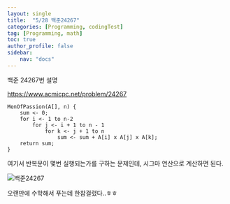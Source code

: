 ```yaml
---
layout: single
title:  "5/28 백준24267"
categories: [Programming, codingTest]
tag: [Programming, math]
toc: true
author_profile: false
sidebar:
    nav: "docs"
---
```


백준 24267번 설명

https://www.acmicpc.net/problem/24267

```
MenOfPassion(A[], n) {
	sum <- 0;
	for i <- 1 to n-2
		for j <- i + 1 to n - 1
			for k <- j + 1 to n
				sum <- sum + A[i] x A[j] x A[k];
	return sum;
}
```

여기서 반복문이 몇번 실행되는가를 구하는 문제인데, 시그마 연산으로 계산하면 된다.

![백준24267](/images/2023-06-17-5월28일/백준24267.jpg)

오랜만에 수학해서 푸는데 한참걸렸다..ㅎㅎ